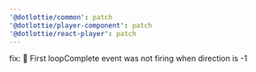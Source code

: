 ```yaml
---
'@dotlottie/common': patch
'@dotlottie/player-component': patch
'@dotlottie/react-player': patch
---
```


fix: 🐛 First loopComplete event was not firing when direction is -1
